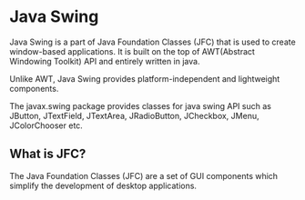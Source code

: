 # Java Swing

Java Swing  is a part of Java Foundation Classes (JFC) that is used to create window-based applications. It is built on the top of AWT(Abstract Windowing Toolkit) API and entirely written in java.

Unlike AWT, Java Swing provides platform-independent and lightweight components.

The javax.swing package provides classes for java swing API such as JButton, JTextField, JTextArea, JRadioButton, JCheckbox, JMenu, JColorChooser etc.

## What is JFC?
The Java Foundation Classes (JFC) are a set of GUI components which simplify the development of desktop applications.